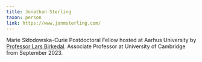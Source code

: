 ```yaml
---
title: Jonathan Sterling
taxon: person
link: https://www.jonmsterling.com/
---
```


Marie Skłodowska-Curie Postdoctoral Fellow hosted at Aarhus University by [Professor Lars Birkedal](larsbirkedal). Associate Professor at University of Cambridge from September 2023.
